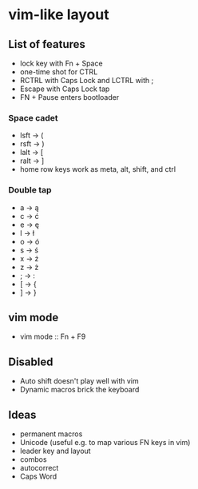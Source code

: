 # vim-like layout
## List of features
- lock key with Fn + Space
- one-time shot for CTRL
- RCTRL with Caps Lock and LCTRL with ;
- Escape with Caps Lock tap
- FN + Pause enters bootloader
### Space cadet
- lsft -> (
- rsft -> )
- lalt -> [
- ralt -> ]
- home row keys work as meta, alt, shift, and ctrl
### Double tap
- a -> ą
- c -> ć
- e -> ę
- l -> ł
- o -> ó
- s -> ś
- x -> ź
- z -> ż
- ; -> :
- [ -> {
- ] -> }

## vim mode
- vim mode :: Fn + F9
## Disabled
   - Auto shift doesn't play well with vim
   - Dynamic macros brick the keyboard

## Ideas
- permanent macros
- Unicode (useful e.g. to map various FN keys in vim)
- leader key and layout
- combos
- autocorrect
- Caps Word
